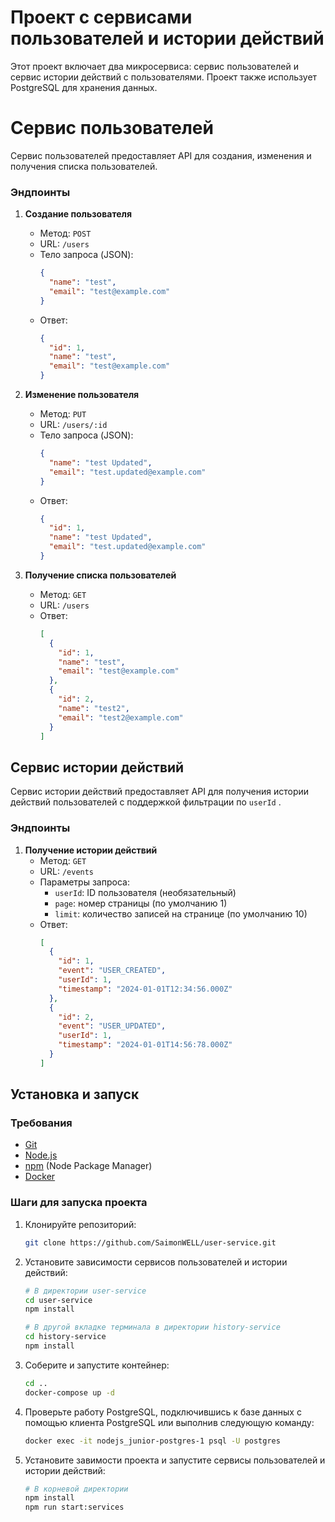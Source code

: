 # Проект с сервисами пользователей и истории действий

Этот проект включает два микросервиса: сервис пользователей и сервис истории действий с пользователями. Проект также использует PostgreSQL для хранения данных.

# Сервис пользователей

Сервис пользователей предоставляет API для создания, изменения и получения списка пользователей.

### Эндпоинты

1. **Создание пользователя**
    - Метод: `POST`
    - URL: `/users`
    - Тело запроса (JSON):
      ```json
      {
        "name": "test",
        "email": "test@example.com"
      }
      ```
    - Ответ:
      ```json
      {
        "id": 1,
        "name": "test",
        "email": "test@example.com"
      }
      ```

2. **Изменение пользователя**
    - Метод: `PUT`
    - URL: `/users/:id`
    - Тело запроса (JSON):
      ```json
      {
        "name": "test Updated",
        "email": "test.updated@example.com"
      }
      ```
    - Ответ:
      ```json
      {
        "id": 1,
        "name": "test Updated",
        "email": "test.updated@example.com"
      }
      ```

3. **Получение списка пользователей**
    - Метод: `GET`
    - URL: `/users`
    - Ответ:
      ```json
      [
        {
          "id": 1,
          "name": "test",
          "email": "test@example.com"
        },
        {
          "id": 2,
          "name": "test2",
          "email": "test2@example.com"
        }
      ]
      ```

## Сервис истории действий

Сервис истории действий предоставляет API для получения истории действий пользователей с поддержкой фильтрации по `userId` .

### Эндпоинты

1. **Получение истории действий**
    - Метод: `GET`
    - URL: `/events`
    - Параметры запроса:
        - `userId`: ID пользователя (необязательный)
        - `page`: номер страницы (по умолчанию 1)
        - `limit`: количество записей на странице (по умолчанию 10)
    - Ответ:
      ```json
      [
        {
          "id": 1,
          "event": "USER_CREATED",
          "userId": 1,
          "timestamp": "2024-01-01T12:34:56.000Z"
        },
        {
          "id": 2,
          "event": "USER_UPDATED",
          "userId": 1,
          "timestamp": "2024-01-01T14:56:78.000Z"
        }
      ]
      ```

## Установка и запуск

### Требования

- [Git](https://git-scm.com/)
- [Node.js](https://nodejs.org/en)
- [npm](https://www.npmjs.com/) (Node Package Manager)
- [Docker](https://www.docker.com/)

### Шаги для запуска проекта

1. Клонируйте репозиторий:

    ```bash
    git clone https://github.com/SaimonWELL/user-service.git
    ```
2. Установите зависимости сервисов пользователей и истории действий:

    ```bash
    # В директории user-service
    cd user-service
    npm install

    # В другой вкладке терминала в директории history-service
    cd history-service
    npm install
    ```

3. Соберите и запустите контейнер:

    ```bash
    cd ..
    docker-compose up -d
    ```

4. Проверьте работу PostgreSQL, подключившись к базе данных с помощью клиента PostgreSQL или выполнив следующую команду:

    ```bash
    docker exec -it nodejs_junior-postgres-1 psql -U postgres
    ```

5. Установите завимости проекта и запустите сервисы пользователей и истории действий:

    ```bash
    # В корневой директории 
   npm install
   npm run start:services
    ```

